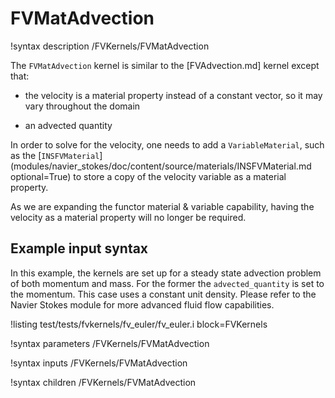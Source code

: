 # FVMatAdvection

!syntax description /FVKernels/FVMatAdvection

The `FVMatAdvection` kernel is similar to the [FVAdvection.md] kernel except that:

- the velocity is a material property instead of a constant vector, so it may vary throughout the domain

- an advected quantity


In order to solve for the velocity, one needs to add a `VariableMaterial`, such as the
[`INSFVMaterial`](modules/navier_stokes/doc/content/source/materials/INSFVMaterial.md optional=True)
to store a copy of the velocity variable as a material property.

As we are expanding the functor material & variable capability, having the velocity as a material
property will no longer be required.

## Example input syntax

In this example, the kernels are set up for a steady state advection problem of both
momentum and mass. For the former the `advected_quantity` is set to the momentum. This
case uses a constant unit density. Please refer to the Navier Stokes module for more advanced
fluid flow capabilities.

!listing test/tests/fvkernels/fv_euler/fv_euler.i block=FVKernels

!syntax parameters /FVKernels/FVMatAdvection

!syntax inputs /FVKernels/FVMatAdvection

!syntax children /FVKernels/FVMatAdvection
